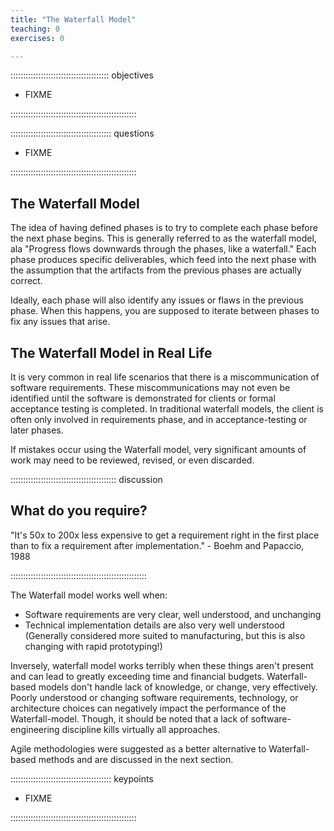 ```yaml
---
title: "The Waterfall Model"
teaching: 0
exercises: 0

---
```


::::::::::::::::::::::::::::::::::::::: objectives

- FIXME

::::::::::::::::::::::::::::::::::::::::::::::::::

:::::::::::::::::::::::::::::::::::::::: questions

- FIXME

::::::::::::::::::::::::::::::::::::::::::::::::::



## The Waterfall Model

The idea of having defined phases is to try to complete each phase before
the next phase begins.
This is generally referred to as the waterfall model, ala "Progress flows
downwards through the phases, like a waterfall."
Each phase produces specific deliverables, which feed into the next phase with
the assumption that the artifacts from the previous phases are actually correct.

Ideally, each phase will also identify any issues or flaws in the previous phase.
When this happens, you are supposed to iterate between phases to fix any issues that arise.

## The Waterfall Model in Real Life

It is very common in real life scenarios that there is a miscommunication of software requirements.
These miscommunications may not even be identified until the software is demonstrated
for clients or formal acceptance testing is completed.
In traditional waterfall models, the client is often only involved in requirements
phase, and in acceptance-testing or later phases.

If mistakes occur using the Waterfall model, very significant amounts of work
may need to be reviewed, revised, or even discarded.

::::::::::::::::::::::::::::::::::::::::::  discussion

## What do you require?

"It's 50x to 200x less expensive to get a requirement right in the first place
than to fix a requirement after implementation." - Boehm and Papaccio, 1988

::::::::::::::::::::::::::::::::::::::::::::::::::::::


The Waterfall model works well when:

- Software requirements are very clear, well understood, and unchanging
- Technical implementation details are also very well understood (Generally considered more suited to manufacturing, but this is also changing with rapid prototyping!)

Inversely, waterfall model works terribly when these things aren't present and
can lead to greatly exceeding time and financial budgets.
Waterfall-based models don't handle lack of knowledge, or change, very effectively.
Poorly understood or changing software requirements, technology, or
architecture choices can negatively impact the performance of the Waterfall-model.
Though, it should be noted that a lack of software-engineering discipline kills virtually all approaches.

Agile methodologies were suggested as a better alternative to Waterfall-based methods
and are discussed in the next section.

:::::::::::::::::::::::::::::::::::::::: keypoints

- FIXME

::::::::::::::::::::::::::::::::::::::::::::::::::
